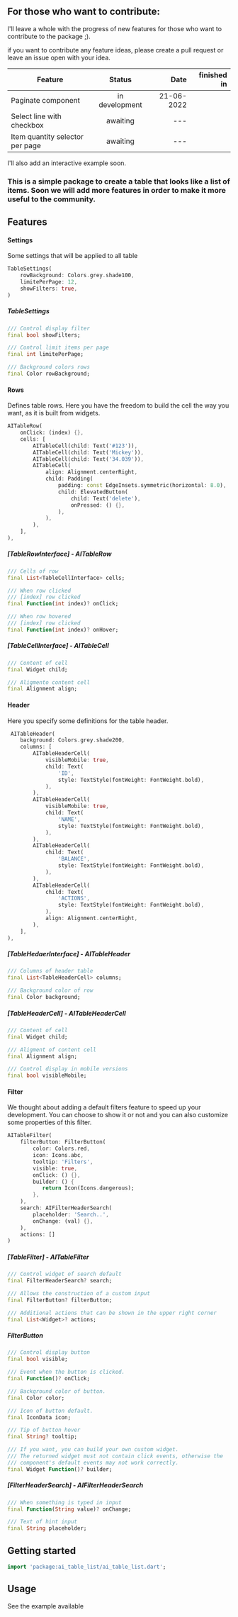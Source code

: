 ## For those who want to contribute:
I'll leave a whole with the progress of new features for those who want to contribute to the package ;).

if you want to contribute any feature ideas, please create a pull request or leave an issue open with your idea.

| Feature                         |     Status     |       Date | finished in |
| ------------------------------- | :------------: | ---------: | ----------: |
| Paginate component              | in development | 21-06-2022 |             |
| Select line with checkbox       |    awaiting    |        --- |             |
| Item quantity selector per page |    awaiting    |        --- |             |

I'll also add an interactive example soon.

### This is a simple package to create a table that looks like a list of items. Soon we will add more features in order to make it more useful to the community.

## Features

#### Settings

Some settings that will be applied to all table

```dart
TableSettings(
    rowBackground: Colors.grey.shade100,
    limitePerPage: 12,
    showFilters: true,
)
```

##### TableSettings

```dart
/// Control display filter
final bool showFilters;

/// Control limit items per page
final int limitePerPage;

/// Background colors rows
final Color rowBackground;
```

#### Rows

Defines table rows. Here you have the freedom to build the cell the way you want, as it is built from widgets.

```dart
AITableRow(
    onClick: (index) {},
    cells: [
        AITableCell(child: Text('#123')),
        AITableCell(child: Text('Mickey')),
        AITableCell(child: Text('34.039')),
        AITableCell(
            align: Alignment.centerRight,
            child: Padding(
                padding: const EdgeInsets.symmetric(horizontal: 8.0),
                child: ElevatedButton(
                    child: Text('delete'),
                    onPressed: () {},
                ),
            ),
        ),
    ],
),
```

##### [TableRowInterface] - AITableRow

```dart
/// Cells of row
final List<TableCellInterface> cells;

/// When row clicked
/// [index] row clicked
final Function(int index)? onClick;

/// When row hovered
/// [index] row clicked
final Function(int index)? onHover;
```

##### [TableCellInterface] - AITableCell

```dart
/// Content of cell
final Widget child;

/// Aligmento content cell
final Alignment align;
```

#### Header

Here you specify some definitions for the table header.

```dart
 AITableHeader(
    background: Colors.grey.shade200,
    columns: [
        AITableHeaderCell(
            visibleMobile: true,
            child: Text(
                'ID',
                style: TextStyle(fontWeight: FontWeight.bold),
            ),
        ),
        AITableHeaderCell(
            visibleMobile: true,
            child: Text(
                'NAME',
                style: TextStyle(fontWeight: FontWeight.bold),
            ),
        ),
        AITableHeaderCell(
            child: Text(
                'BALANCE',
                style: TextStyle(fontWeight: FontWeight.bold),
            ),
        ),
        AITableHeaderCell(
            child: Text(
                'ACTIONS',
                style: TextStyle(fontWeight: FontWeight.bold),
            ),
            align: Alignment.centerRight,
        ),
    ],
),
```

##### [TableHedaerInterface] - AITableHeader

```dart
/// Columns of header table
final List<TableHeaderCell> columns;

/// Background color of row
final Color background;
```

##### [TableHeaderCell] - AITableHeaderCell

```dart
/// Content of cell
final Widget child;

/// Aligment of content cell
final Alignment align;

/// Control display in mobile versions
final bool visibleMobile;
```

#### Filter

We thought about adding a default filters feature to speed up your development. You can choose to show it or not and you can also customize some properties of this filter.

```dart
AITableFilter(
    filterButton: FilterButton(
        color: Colors.red,
        icon: Icons.abc,
        tooltip: 'Filters',
        visible: true,
        onClick: () {},
        builder: () {
           return Icon(Icons.dangerous);
        },
    ),
    search: AIFilterHeaderSearch(
        placeholder: 'Search..',
        onChange: (val) {},
    ),
    actions: []
)
```

##### [TableFilter] - AITableFilter

```dart
/// Control widget of search default
final FilterHeaderSearch? search;

/// Allows the construction of a custom input
final FilterButton? filterButton;

/// Additional actions that can be shown in the upper right corner
final List<Widget>? actions;
```

##### FilterButton

```dart
/// Control display button
final bool visible;

/// Event when the button is clicked.
final Function()? onClick;

/// Background color of button.
final Color color;

/// Icon of button default.
final IconData icon;

/// Tip of button hover
final String? tooltip;

/// If you want, you can build your own custom widget.
/// The returned widget must not contain click events, otherwise the
/// component's default events may not work correctly.
final Widget Function()? builder;
```

##### [FilterHeaderSearch] - AIFilterHeaderSearch

```dart
/// When something is typed in input
final Function(String value)? onChange;

/// Text of hint input
final String placeholder;
```

## Getting started

```dart
import 'package:ai_table_list/ai_table_list.dart';
```

## Usage

See the example available
